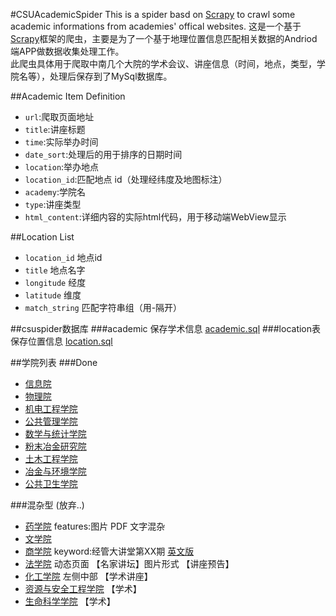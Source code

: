 #CSUAcademicSpider
This is a spider basd on [Scrapy](https://github.com/scrapy/scrapy) to crawl some academic informations from  academies' offical websites.
这是一个基于[Scrapy](https://github.com/scrapy/scrapy)框架的爬虫，主要是为了一个基于地理位置信息匹配相关数据的Andriod端APP做数据收集处理工作。  
此爬虫具体用于爬取中南几个大院的学术会议、讲座信息（时间，地点，类型，学院名等），处理后保存到了MySql数据库。

##Academic Item Definition
- `url`:爬取页面地址
- `title`:讲座标题
- `time`:实际举办时间
- `date_sort`:处理后的用于排序的日期时间
- `location`:举办地点
- `location_id`:匹配地点 id（处理经纬度及地图标注）　
- `academy`:学院名
- `type`:讲座类型
- `html_content`:详细内容的实际html代码，用于移动端WebView显示

##Location List
-  `location_id` 地点id  
-  `title` 地点名字  
-  `longitude` 经度  
-  `latitude` 维度
-  `match_string` 匹配字符串组（用-隔开）

##csuspider数据库
###academic 
保存学术信息 [academic.sql](https://github.com/OceanJ/CSUAcademicSpider/blob/master/academic.sql)
###location表 
保存位置信息 [location.sql](https://github.com/OceanJ/CSUAcademicSpider/blob/master/location.sql)

##学院列表
###Done
- [信息院](http://sise.csu.edu.cn/index/xsbg.htm)
- [物理院](http://wl.csu.edu.cn/Firspage.aspx?strid=a88f17dd-f1ad-4148-90ce-8e22a464197a&id=20)
- [机电工程学院](http://cmee.csu.edu.cn/Content.aspx?moduleid=deba87c1-a197-4047-82bd-f9d7006418d7&id=7)
- [公共管理学院](http://csuspa.csu.edu.cn/catalog/25/index_1.htm)
- [数学与统计学院](http://math.csu.edu.cn/lb.jsp?urltype=tree.TreeTempUrl&wbtreeid=1217)
- [粉末冶金研究院](http://pmri.csu.edu.cn/News/DefaultNews.aspx?NewsTypeID=120130)   
- [土木工程学院](http://civil.csu.edu.cn/Content.aspx?moduleid=0104&id=8)
- [冶金与环境学院](http://smse.csu.edu.cn/Firspage.aspx?strId=8d553b06-83bd-4273-9942-477ab75616c9&id=0)
- [公共卫生学院](http://sph.csu.edu.cn/info/1031/2224.htm)

###混杂型 (放弃..)

- [药学院](http://yxy.csu.edu.cn/index/xshd.htm)  features:图片 PDF 文字混杂  
- [文学院](http://wxy.csu.edu.cn/index/xygg.htm)
- [商学院](http://bs.csu.edu.cn/plus/list.php?tid=15) keyword:经管大讲堂第XX期  [英文版]( http://bse.csu.edu.cn/seminars/) 
- [法学院](http://law.csu.edu.cn/Secondarypage.aspx?moduleid=0501&id=0) 动态页面 【名家讲坛】图片形式 【讲座预告】
- [化工学院](http://ccce.csu.edu.cn/index.html)  左侧中部 【学术讲座】
- [资源与安全工程学院](http://srse.csu.edu.cn/channels/596.html) 【学术】
- [生命科学学院](http://life.csu.edu.cn/index.php/category/%E9%80%9A%E7%9F%A5%E5%85%AC%E5%91%8A/) 【学术】